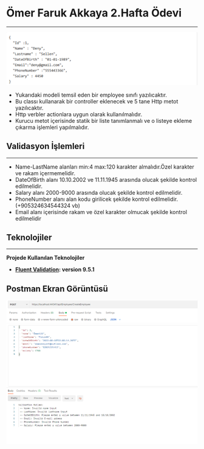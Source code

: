 # Ömer Faruk Akkaya 2.Hafta Ödevi
***
![EmployeeClass](https://github.com/195-Patika-Dev-Paycore-Net-Bootcamp/assignment-2-watarzie/blob/main/PayCore-HW2/ScreenShots/EmployeeClass.png?raw=true)
* Yukarıdaki modeli temsil eden bir employee sınıfı yazılıcaktır.
* Bu classı kullanarak bir controller eklenecek ve 5 tane Http metot yazılıcaktır.
* Http verbler actionlara uygun olarak kullanılmalıdır.
* Kurucu metot içerisinde statik bir liste tanımlanmalı ve o listeye ekleme çıkarma işlemleri yapılmalıdır.
## Validasyon İşlemleri
***
* Name-LastName alanları  min:4 max:120 karakter almalıdır.Özel karakter ve rakam içermemelidir.
* DateOfBirth alanı 10.10.2002 ve 11.11.1945 arasında olucak şekilde kontrol edilmelidir.
* Salary alanı 2000-9000 arasında olucak şekilde kontrol edilmelidir.
* PhoneNumber alanı alan kodu girilicek şekilde kontrol edilmelidir.(+905324634544324 vb)
* Email alanı içerisinde rakam ve özel karakter olmucak şekilde kontrol edilmelidir
## Teknolojiler
***
<b> Projede Kullanılan Teknolojiler
* [Fluent Validation](https://docs.fluentvalidation.net/en/latest/): version 9.5.1
## Postman Ekran Görüntüsü
  ![Postman](https://github.com/195-Patika-Dev-Paycore-Net-Bootcamp/assignment-2-watarzie/blob/main/PayCore-HW2/ScreenShots/Postman.png?raw=true)




